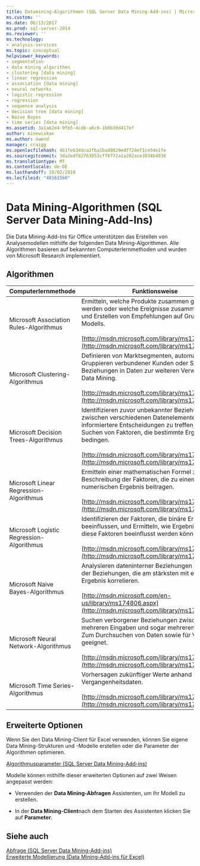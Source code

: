 ```yaml
---
title: Datamining-Algorithmen (SQL Server Data Mining-Add-ins) | Microsoft-Dokumentation
ms.custom: ''
ms.date: 06/13/2017
ms.prod: sql-server-2014
ms.reviewer: ''
ms.technology:
- analysis-services
ms.topic: conceptual
helpviewer_keywords:
- segmentation
- data mining algorithms
- clustering [data mining]
- linear regression
- association [data mining]
- neural networks
- logistic regression
- regression
- sequence analysis
- decision tree [data mining]
- Naive Bayes
- time series [data mining]
ms.assetid: 3a1a62e4-9fb5-4cdb-a6c6-1b8b30d417ef
author: minewiskan
ms.author: owend
manager: craigg
ms.openlocfilehash: 4b1feb34dca2fba1bad8829edff24ef1ce54e1fe
ms.sourcegitcommit: 3da2edf82763852cff6772a1a282ace3034b4936
ms.translationtype: MT
ms.contentlocale: de-DE
ms.lasthandoff: 10/02/2018
ms.locfileid: "48161560"
---
```

# <a name="data-mining-algorithms-sql-server-data-mining-add-ins"></a>Data Mining-Algorithmen (SQL Server Data Mining-Add-Ins)
  Die Data Mining-Add-Ins für Office unterstützen das Erstellen von Analysemodellen mithilfe der folgenden Data Mining-Algorithmen. Alle Algorithmen basieren auf bekannten Computerlernmethoden und wurden von Microsoft Research implementiert.  
  
## <a name="algorithms"></a>Algorithmen  
  
|Computerlernmethode|Funktionsweise|  
|-----------------------------|------------------|  
|Microsoft Association Rules-Algorithmus|Ermitteln, welche Produkte zusammen gekauft werden oder welche Ereignisse zusammen auftreten und Erstellen von Empfehlungen auf Grundlage des Modells.<br /><br /> [http://msdn.microsoft.com/library/ms174916.aspx](http://msdn.microsoft.com/library/ms174916.aspx)|  
|Microsoft Clustering-Algorithmus|Definieren von Marktsegmenten, automatisches Gruppieren verbundener Kunden oder Suchen von Beziehungen in Daten zur weiteren Verwendung im Data Mining.<br /><br /> [http://msdn.microsoft.com/library/ms174879.aspx](http://msdn.microsoft.com/library/ms174879.aspx)|  
|Microsoft Decision Trees-Algorithmus|Identifizieren zuvor unbekannter Beziehungen zwischen verschiedenen Datenelementen, um informiertere Entscheidungen zu treffen, oder Suchen von Faktoren, die bestimmte Ergebnisse bedingen.<br /><br /> [http://msdn.microsoft.com/library/ms174923.aspx](http://msdn.microsoft.com/library/ms174923.aspx)|  
|Microsoft Linear Regression-Algorithmus|Ermitteln einer mathematischen Formel zur Beschreibung der Faktoren, die zu einem numerischen Ergebnis beitragen.<br /><br /> [http://msdn.microsoft.com/library/ms174824.aspx](http://msdn.microsoft.com/library/ms174824.aspx)|  
|Microsoft Logistic Regression-Algorithmus|Identifizieren der Faktoren, die binäre Ergebnisse beeinflussen, und Ermitteln, wie Ergebnisse durch diese Faktoren beeinflusst werden können.<br /><br /> [http://msdn.microsoft.com/library/ms174828.aspx](http://msdn.microsoft.com/library/ms174828.aspx)|  
|Microsoft Naive Bayes-Algorithmus|Analysieren dateninterner Beziehungen und Suchen der Beziehungen, die am stärksten mit einem Ergebnis korrelieren.<br /><br /> [http://msdn.microsoft.com/en-us/library/ms174806.aspx](http://msdn.microsoft.com/library/ms174806.aspx)|  
|Microsoft Neural Network-Algorithmus|Suchen verborgener Beziehungen zwischen mehreren Eingaben und sogar mehreren Ausgaben. Zum Durchsuchen von Daten sowie für Vorhersagen geeignet.<br /><br /> [http://msdn.microsoft.com/library/ms174941.aspx](http://msdn.microsoft.com/library/ms174941.aspx)|  
|Microsoft Time Series-Algorithmus|Vorhersagen zukünftiger Werte anhand von Vergangenheitsdaten.<br /><br /> [http://msdn.microsoft.com/library/ms174923.aspx](http://msdn.microsoft.com/library/ms174923.aspx)|  
  
## <a name="advanced-options"></a>Erweiterte Optionen  
 Wenn Sie den Data Mining-Client für Excel verwenden, können Sie eigene Data Mining-Strukturen und -Modelle erstellen oder die Parameter der Algorithmen optimieren.  
  
 [Algorithmusparameter &#40;SQL Server Data Mining-Add-ins&#41;](algorithm-parameters-sql-server-data-mining-add-ins.md)  
  
 Modelle können mithilfe dieser erweiterten Optionen auf zwei Weisen angepasst werden:  
  
-   Verwenden der **Data Mining-Abfragen** Assistenten, um Ihr Modell zu erstellen.  
  
-   In der **Data Mining-Client**nach dem Starten des Assistenten klicken Sie auf **Parameter**.  
  
## <a name="see-also"></a>Siehe auch  
 [Abfrage &#40;SQL Server Data Mining-Add-ins&#41;](query-sql-server-data-mining-add-ins.md)   
 [Erweiterte Modellierung &#40;Data Mining-Add-ins für Excel&#41;](advanced-modeling-data-mining-add-ins-for-excel.md)  
  
  
